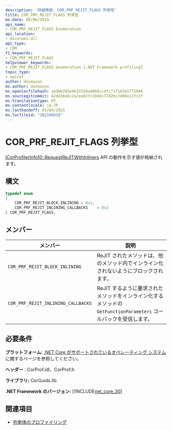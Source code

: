 ```yaml
---
description: '詳細情報: COR_PRF_REJIT_FLAGS 列挙型'
title: COR_PRF_REJIT_FLAGS 列挙型
ms.date: 08/06/2019
api_name:
- COR_PRF_REJIT_FLAGS Enumeration
api_location:
- mscorwks.dll
api_type:
- COM
f1_keywords:
- COR_PRF_REJIT_FLAGS
helpviewer_keywords:
- COR_PRF_REJIT_FLAGS enumeration [.NET Framework profiling]
topic_type:
- apiref
author: davmason
ms.author: davmason
ms.openlocfilehash: aad66285e9b31558a68b8ccdfc71f103d1772946
ms.sourcegitcommit: 42d436ebc2a7ee02fc1848c7742bc7d80e13fc2f
ms.translationtype: HT
ms.contentlocale: ja-JP
ms.lasthandoff: 03/04/2021
ms.locfileid: "102106918"
---
```

# <a name="cor_prf_rejit_flags-enumeration"></a>COR_PRF_REJIT_FLAGS 列挙型

[ICorProfilerInfo10::RequestReJITWithInliners](icorprofilerinfo10-requestrejitwithinliners-method.md) API の動作を示す値が格納されます。  
  
## <a name="syntax"></a>構文  
  
```cpp  
typedef enum  
{
    COR_PRF_REJIT_BLOCK_INLINING = 0x1,
    COR_PRF_REJIT_INLINING_CALLBACKS    = 0x2
} COR_PRF_REJIT_FLAGS;  
```  
  
## <a name="members"></a>メンバー  
  
|メンバー|説明|  
|------------|-----------------|  
|`COR_PRF_REJIT_BLOCK_INLINING`| ReJIT されたメソッドは、他のメソッド内でインライン化されないようにブロックされます。 |  
|`COR_PRF_REJIT_INLINING_CALLBACKS`| ReJIT するように要求されたメソッドをインライン化するメソッドの `GetFunctionParameters` コールバックを受信します。 |  

## <a name="requirements"></a>必要条件  

 **プラットフォーム:** [.NET Core がサポートされているオペレーティング システム](../../../core/install/windows.md?pivots=os-windows)に関するページを参照してください。  
  
 **ヘッダー** : CorProf.idl、CorProf.h  
  
 **ライブラリ:** CorGuids.lib  
  
 **.NET Framework のバージョン:** [!INCLUDE[net_core_30](../../../../includes/net-core-30-md.md)]
  
## <a name="see-also"></a>関連項目

- [列挙体のプロファイリング](profiling-enumerations.md)
